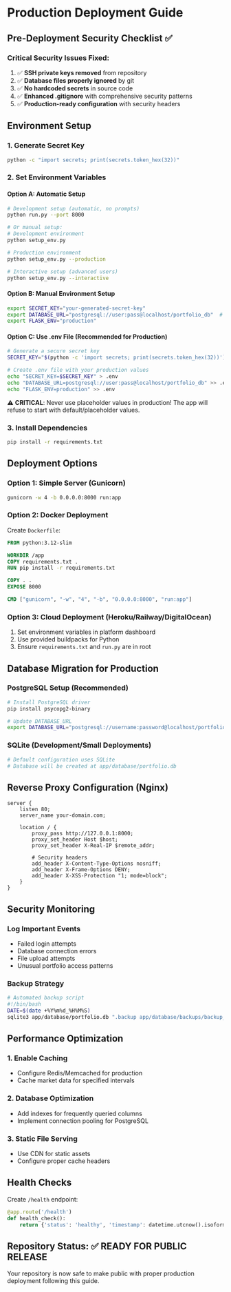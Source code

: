 # Production Deployment Guide

## Pre-Deployment Security Checklist ✅

### Critical Security Issues Fixed:
1. ✅ **SSH private keys removed** from repository
2. ✅ **Database files properly ignored** by git
3. ✅ **No hardcoded secrets** in source code
4. ✅ **Enhanced .gitignore** with comprehensive security patterns
5. ✅ **Production-ready configuration** with security headers

## Environment Setup

### 1. Generate Secret Key
```bash
python -c "import secrets; print(secrets.token_hex(32))"
```

### 2. Set Environment Variables

#### Option A: Automatic Setup
```bash
# Development setup (automatic, no prompts)
python run.py --port 8000

# Or manual setup:
# Development environment
python setup_env.py

# Production environment
python setup_env.py --production

# Interactive setup (advanced users)
python setup_env.py --interactive
```

#### Option B: Manual Environment Setup
```bash
export SECRET_KEY="your-generated-secret-key"
export DATABASE_URL="postgresql://user:pass@localhost/portfolio_db"  # or SQLite for small deployments
export FLASK_ENV="production"
```

#### Option C: Use .env File (Recommended for Production)
```bash
# Generate a secure secret key
SECRET_KEY="$(python -c 'import secrets; print(secrets.token_hex(32))')"

# Create .env file with your production values
echo "SECRET_KEY=$SECRET_KEY" > .env
echo "DATABASE_URL=postgresql://user:pass@localhost/portfolio_db" >> .env
echo "FLASK_ENV=production" >> .env
```

⚠️ **CRITICAL**: Never use placeholder values in production! The app will refuse to start with default/placeholder values.

### 3. Install Dependencies
```bash
pip install -r requirements.txt
```

## Deployment Options

### Option 1: Simple Server (Gunicorn)
```bash
gunicorn -w 4 -b 0.0.0.0:8000 run:app
```

### Option 2: Docker Deployment
Create `Dockerfile`:
```dockerfile
FROM python:3.12-slim

WORKDIR /app
COPY requirements.txt .
RUN pip install -r requirements.txt

COPY . .
EXPOSE 8000

CMD ["gunicorn", "-w", "4", "-b", "0.0.0.0:8000", "run:app"]
```

### Option 3: Cloud Deployment (Heroku/Railway/DigitalOcean)
1. Set environment variables in platform dashboard
2. Use provided buildpacks for Python
3. Ensure `requirements.txt` and `run.py` are in root

## Database Migration for Production

### PostgreSQL Setup (Recommended)
```bash
# Install PostgreSQL driver
pip install psycopg2-binary

# Update DATABASE_URL
export DATABASE_URL="postgresql://username:password@localhost/portfolio_db"
```

### SQLite (Development/Small Deployments)
```bash
# Default configuration uses SQLite
# Database will be created at app/database/portfolio.db
```

## Reverse Proxy Configuration (Nginx)

```nginx
server {
    listen 80;
    server_name your-domain.com;
    
    location / {
        proxy_pass http://127.0.0.1:8000;
        proxy_set_header Host $host;
        proxy_set_header X-Real-IP $remote_addr;
        
        # Security headers
        add_header X-Content-Type-Options nosniff;
        add_header X-Frame-Options DENY;
        add_header X-XSS-Protection "1; mode=block";
    }
}
```

## Security Monitoring

### Log Important Events
- Failed login attempts
- Database connection errors
- File upload attempts
- Unusual portfolio access patterns

### Backup Strategy
```bash
# Automated backup script
#!/bin/bash
DATE=$(date +%Y%m%d_%H%M%S)
sqlite3 app/database/portfolio.db ".backup app/database/backups/backup_$DATE.db"
```

## Performance Optimization

### 1. Enable Caching
- Configure Redis/Memcached for production
- Cache market data for specified intervals

### 2. Database Optimization
- Add indexes for frequently queried columns
- Implement connection pooling for PostgreSQL

### 3. Static File Serving
- Use CDN for static assets
- Configure proper cache headers

## Health Checks

Create `/health` endpoint:
```python
@app.route('/health')
def health_check():
    return {'status': 'healthy', 'timestamp': datetime.utcnow().isoformat()}
```

## Repository Status: ✅ READY FOR PUBLIC RELEASE

Your repository is now safe to make public with proper production deployment following this guide. 